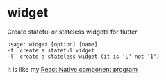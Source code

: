 # widget
Create stateful or stateless widgets for flutter

```
usage: widget [option] [name]
-f  create a stateful widget
-l  create a stateless widget (it is 'L' not '1')
```

It is like my [React Native component program](https://github.com/HenryQuan/rncomponent)
